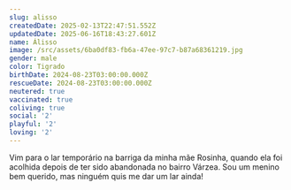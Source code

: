 ```yaml
---
slug: alisso
createdDate: 2025-02-13T22:47:51.552Z
updatedDate: 2025-06-16T18:43:27.601Z
name: Álisso
image: /src/assets/6ba0df83-fb6a-47ee-97c7-b87a68361219.jpg
gender: male
color: Tigrado
birthDate: 2024-08-23T03:00:00.000Z
rescueDate: 2024-08-23T03:00:00.000Z
neutered: true
vaccinated: true
coliving: true
social: '2'
playful: '2'
loving: '2'
---
```




Vim para o lar temporário na barriga da minha mãe Rosinha, quando ela foi acolhida depois de ter sido abandonada no bairro Várzea. Sou um menino bem querido, mas ninguém quis me dar um lar ainda!
